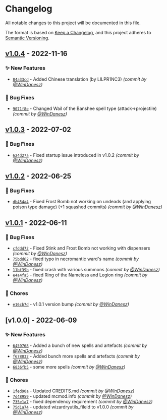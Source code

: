 # Changelog
All notable changes to this project will be documented in this file.

The format is based on [Keep a Changelog](https://keepachangelog.com/en/1.0.0/),
and this project adheres to [Semantic Versioning](https://semver.org/spec/v2.0.0.html).

## [v1.0.4] - 2022-11-16
### :sparkles: New Features
- [`84a33cd`](https://github.com/WinDanesz/WizardryNecromancersDelight/commit/84a33cd2f3357289dda52a5b52d62a47c20e7ed4) - Added Chinese translation (by LILPR1NC3) *(commit by [@WinDanesz](https://github.com/WinDanesz))*

### :bug: Bug Fixes
- [`9071f8e`](https://github.com/WinDanesz/WizardryNecromancersDelight/commit/9071f8ef4e004f617b1498944b7c99c99e284d63) - Changed Wail of the Banshee spell type (attack->projectile) *(commit by [@WinDanesz](https://github.com/WinDanesz))*


## [v1.0.3] - 2022-07-02
### :bug: Bug Fixes
- [`624d27a`](https://github.com/WinDanesz/WizardryNecromancersDelight/commit/624d27af5aa1f17dc4cd3d84cb4b42044016fab8) - Fixed startup issue introduced in v1.0.2 *(commit by [@WinDanesz](https://github.com/WinDanesz))*


## [v1.0.2] - 2022-06-25
### :bug: Bug Fixes
- [`db454a4`](https://github.com/WinDanesz/WizardryNecromancersDelight/commit/db454a44eeb5d4eba983d1a0944cf8146d4d64a1) - Fixed Frost Bomb not working on undeads (and applying poison type damage) (+1 squashed commits) *(commit by [@WinDanesz](https://github.com/WinDanesz))*


## [v1.0.1] - 2022-06-11
### :bug: Bug Fixes
- [`cfddd72`](https://github.com/WinDanesz/WizardryNecromancersDelight/commit/cfddd723fb9b25f87650133f39a356c39000bd33) - Fixed Stink and Frost Bomb not working with dispensers *(commit by [@WinDanesz](https://github.com/WinDanesz))*
- [`75bdd62`](https://github.com/WinDanesz/WizardryNecromancersDelight/commit/75bdd620b7e96d17a0fec64a3617cdc6d5bc6985) - fixed typo in necromantic ward's name *(commit by [@WinDanesz](https://github.com/WinDanesz))*
- [`11bf39b`](https://github.com/WinDanesz/WizardryNecromancersDelight/commit/11bf39bbecc0690aeadedae714b148d118a89dba) - fixed crash with various summons *(commit by [@WinDanesz](https://github.com/WinDanesz))*
- [`e4a4fa5`](https://github.com/WinDanesz/WizardryNecromancersDelight/commit/e4a4fa58bbbe54753baf0e7f000a68c96a91b637) - fixed Ring of the Nameless and Legion ring *(commit by [@WinDanesz](https://github.com/WinDanesz))*

### :wrench: Chores
- [`e16cb7d`](https://github.com/WinDanesz/WizardryNecromancersDelight/commit/e16cb7dc0a085256a3bff2a1d1370a4332920e2d) - v1.0.1 version bump *(commit by [@WinDanesz](https://github.com/WinDanesz))*


## [v1.0.0] - 2022-06-09
### :sparkles: New Features
- [`6459768`](https://github.com/WinDanesz/WizardryNecromancersDelight/commit/64597682a2defd976798b1fb5f0d3d1251ca4b2a) - Added a bunch of new spells and artefacts *(commit by [@WinDanesz](https://github.com/WinDanesz))*
- [`f678032`](https://github.com/WinDanesz/WizardryNecromancersDelight/commit/f678032b9701c805f665ba09b72f8f2f8efcc360) - Added bunch more spells and artefacts *(commit by [@WinDanesz](https://github.com/WinDanesz))*
- [`6836fb5`](https://github.com/WinDanesz/WizardryNecromancersDelight/commit/6836fb58e847fba87d0b1bd0139433c1f840726d) - some more spells *(commit by [@WinDanesz](https://github.com/WinDanesz))*

### :wrench: Chores
- [`1fed90a`](https://github.com/WinDanesz/WizardryNecromancersDelight/commit/1fed90ada648b1ffecf1ef165d72a7958296bedd) - Updated CREDITS.md *(commit by [@WinDanesz](https://github.com/WinDanesz))*
- [`7d48959`](https://github.com/WinDanesz/WizardryNecromancersDelight/commit/7d489599d7459f0633fa1951317f5b7c08ee93d6) - updated mcmod.info *(commit by [@WinDanesz](https://github.com/WinDanesz))*
- [`735e1a7`](https://github.com/WinDanesz/WizardryNecromancersDelight/commit/735e1a79bd24d244a1793a967ccc8e21bcdeb118) - fixed dependency requirement *(commit by [@WinDanesz](https://github.com/WinDanesz))*
- [`75d1a74`](https://github.com/WinDanesz/WizardryNecromancersDelight/commit/75d1a74fd8748be4bad016919daa037aab9554c0) - updated wizardryutils_fileid to v1.0.0 *(commit by [@WinDanesz](https://github.com/WinDanesz))*


[v1.0.1]: https://github.com/WinDanesz/WizardryNecromancersDelight/compare/v1.0.0...v1.0.1
[v1.0.2]: https://github.com/WinDanesz/WizardryNecromancersDelight/compare/v1.0.1...v1.0.2
[v1.0.3]: https://github.com/WinDanesz/WizardryNecromancersDelight/compare/v1.0.2...v1.0.3
[v1.0.4]: https://github.com/WinDanesz/WizardryNecromancersDelight/compare/v1.0.3...v1.0.4